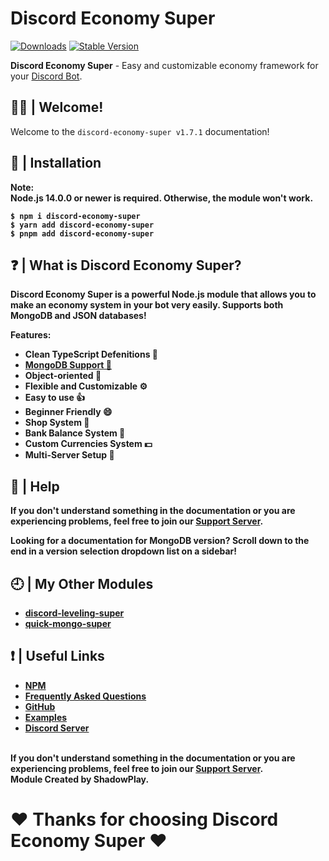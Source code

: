 # Discord Economy Super

[![Downloads](https://img.shields.io/npm/dt/discord-economy-super?style=for-the-badge)](https://www.npmjs.com/package/discord-economy-super)
[![Stable Version](https://img.shields.io/npm/v/discord-economy-super?style=for-the-badge)](https://www.npmjs.com/package/discord-economy-super)

<b>Discord Economy Super</b> - Easy and customizable economy framework for your [Discord Bot](https://discord.js.org/#/).

## 🙋‍♂️ | Welcome!
Welcome to the `discord-economy-super v1.7.1` documentation!

## 📂 | Installation
<b>Note:<b>
</br>
<b>Node.js 14.0.0 or newer is required. Otherwise, the module won't work.</b><br>
```console
$ npm i discord-economy-super
$ yarn add discord-economy-super
$ pnpm add discord-economy-super
```

## ❓ | What is Discord Economy Super?
<b>Discord Economy Super is a powerful Node.js module that allows you to make an economy system in your bot very easily. Supports both MongoDB and JSON databases!</b>

Features:
<br>
<ul>
<li><b>Clean TypeScript Defenitions 📘</b></li>
<li><b><a href="https://des-docs.js.org/#/docs/main/1.7.1/general/migrating-to-mongo">MongoDB Support 🍃</a></b></li>
<li><b>Object-oriented 📜</b></li>
<li><b>Flexible and Customizable ⚙️</b></li>
<li><b>Easy to use 👍</b></li>
<li><b>Beginner Friendly 😄</b></li>
<li><b>Shop System 🛒</b></li>
<li><b>Bank Balance System 🏦</b></li>
<li><b>Custom Currencies System 💵</b></li>
<li><b>Multi-Server Setup 🔧</b></li>
</ul>

## 🤔 | Help
<b>If you don't understand something in the documentation or you are experiencing problems, feel free to join our <a href = "https://discord.gg/4pWKq8vUnb">Support Server</a>.</b>
<br>
<b>

Looking for a documentation for **MongoDB** version? Scroll down to the end in a version selection dropdown list on a sidebar!

</b>

## 🕘 | My Other Modules
<ul>
<li><b><a href = "https://www.npmjs.com/package/discord-leveling-super">discord-leveling-super</a></b></li>
<li><b><a href = "https://www.npmjs.com/package/quick-mongo-super">quick-mongo-super</a></b></li>
</ul>

## ❗ | Useful Links
<ul>
<li><b><a href = "https://www.npmjs.com/package/discord-economy-super">NPM</a></b></li>
<li><b><a href = "https://des-docs.js.org/#/docs/main/1.5.2general/faq">Frequently Asked Questions</a></b></li>
<li><b><a href = "https://github.com/shadowplay1/discord-economy-super">GitHub</a></b></li>
<li><b><a href = "https://github.com/shadowplay1/discord-economy-super/tree/main/examples">Examples</a></b></li>
<li><b><a href = "https://discord.gg/4pWKq8vUnb">Discord Server</a></b></li>
</ul>
<br>
<b>If you don't understand something in the documentation or you are experiencing problems, feel free to join our <a href = "https://discord.gg/4pWKq8vUnb">Support Server</a>.</b>
<br>
<b>Module Created by ShadowPlay.</b>

# ❤️ Thanks for choosing Discord Economy Super ❤️
